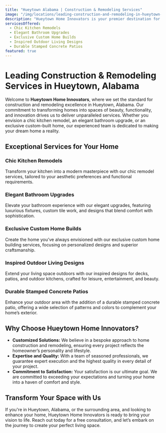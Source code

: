 ```yaml
---
title: "Hueytown Alabama | Construction & Remodeling Services"
image: "/img/locations/leading-construction-and-remodeling-in-hueytown-alabama.png"
description: "Hueytown Home Innovators is your premier destination for top-tier construction and remodeling services in Hueytown, Alabama, offering custom solutions to elevate your living space to match your dreams."
servicesOffered:
  - Chic Kitchen Remodels
  - Elegant Bathroom Upgrades
  - Exclusive Custom Home Builds
  - Inspired Outdoor Living Designs
  - Durable Stamped Concrete Patios
featured: true
---
```


# Leading Construction & Remodeling Services in Hueytown, Alabama

Welcome to **Hueytown Home Innovators**, where we set the standard for construction and remodeling excellence in Hueytown, Alabama. Our commitment to transforming homes into spaces of beauty, functionality, and innovation drives us to deliver unparalleled services. Whether you envision a chic kitchen remodel, an elegant bathroom upgrade, or an exclusive custom-built home, our experienced team is dedicated to making your dream home a reality.

## Exceptional Services for Your Home

### Chic Kitchen Remodels

Transform your kitchen into a modern masterpiece with our chic remodel services, tailored to your aesthetic preferences and functional requirements.

### Elegant Bathroom Upgrades

Elevate your bathroom experience with our elegant upgrades, featuring luxurious fixtures, custom tile work, and designs that blend comfort with sophistication.

### Exclusive Custom Home Builds

Create the home you’ve always envisioned with our exclusive custom home building services, focusing on personalized designs and superior craftsmanship.

### Inspired Outdoor Living Designs

Extend your living space outdoors with our inspired designs for decks, patios, and outdoor kitchens, crafted for leisure, entertainment, and beauty.

### Durable Stamped Concrete Patios

Enhance your outdoor area with the addition of a durable stamped concrete patio, offering a wide selection of patterns and colors to complement your home’s exterior.

## Why Choose Hueytown Home Innovators?

- **Customized Solutions:** We believe in a bespoke approach to home construction and remodeling, ensuring every project reflects the homeowner’s personality and lifestyle.
- **Expertise and Quality:** With a team of seasoned professionals, we guarantee expert execution and the highest quality in every detail of your project.
- **Commitment to Satisfaction:** Your satisfaction is our ultimate goal. We are committed to exceeding your expectations and turning your home into a haven of comfort and style.

## Transform Your Space with Us

If you're in Hueytown, Alabama, or the surrounding area, and looking to enhance your home, Hueytown Home Innovators is ready to bring your vision to life. Reach out today for a free consultation, and let’s embark on the journey to create your perfect living space.
